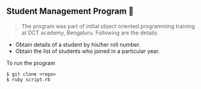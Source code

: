 ## Student Management Program :school_satchel:
 > The program was part of initial object oriented programming training at DCT academy, Bengaluru. Following are the details.

* Obtain details of a student by his/her roll number.
* Obtain the list of students who joined in a particular year.

To run the program

```terminal
$ git clone <repo>
$ ruby script.rb
```